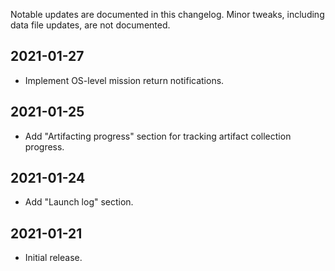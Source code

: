 Notable updates are documented in this changelog. Minor tweaks, including data
file updates, are not documented.

2021-01-27
----------
- Implement OS-level mission return notifications.

2021-01-25
----------
- Add "Artifacting progress" section for tracking artifact collection progress.

2021-01-24
----------
- Add "Launch log" section.

2021-01-21
----------
- Initial release.
